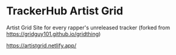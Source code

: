 # TrackerHub Artist Grid

Artist Grid Site for every rapper's unreleased tracker (forked from https://gridguy101.github.io/gridthing)

https://artistgrid.netlify.app/